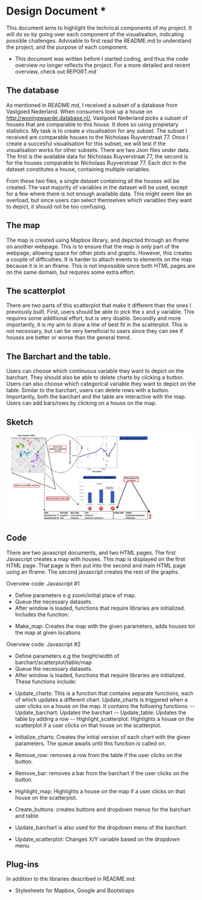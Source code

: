 # Design Document *

This document aims to highlight the technical components of my project. 
It will do so by going over each component of the visualisation, indicating possible challenges. 
Advisable to first read the README.md to understand the project, and the purpose of each component.

* This document was written before I started coding, and thus the code overview no longer reflects the project. For a more detailed and recent overview, check out REPORT.md

## The database

As mentioned in README.md, I received a subset of a database from Vastgoed Nederland. When consumers look up a house on http://woningwaarde.database.nl/, Vastgoed Nederland picks a subset of houses that are comparable to this house. It does so using propietary statistics. My task is to create a visualisation for any subset. The subset I received are comparable houses to the Nicholaas Ruyverstraat 77. Once I create a succesful visualisation for this subset, we will test if the visualisation works for other subsets. There are two Json files under data. The first is the available data for Nicholaas Ruyverstraat 77, the second is for the houses comparable to Nicholaas Ruyverstraat 77. Each dict in the dataset constitutes a house, containing multiple variables. 

From these two files, a single dataset containing all the houses will be created. The vast majority of variables in the dataset will be used, except for a few where there is not enough available data. This might seem like an overload, but since users can select themselves which variables they want to depict, it should not be too confusing. 

## The map 

The map is created using Mapbox library, and depicted through an Iframe on another webpage. This is to ensure that the map is only part of the webpage, allowing space for other plots and graphs. However, this creates a couple of difficulties. It is harder to attach events to elements on the map because it is in an Iframe. This is not impossible since both HTML pages are on the same domain, but requires some extra effort.

## The scatterplot

There are two parts of this scatterplot that make it different than the ones I previously built. First, users should be able to pick the x and y variable. This requires some additional effort, but is very doable. Secondly and more importantly, it is my aim to draw a line of best fit in the scatterplot. This is not necessary, but can be very beneficial to users since they can see if houses are better or worse than the general trend.

## The Barchart and the table. 

Users can choose which continuous variable they want to depict on the barchart. They should also be able to delete charts by clicking a button. Users can also choose which categorical variable they want to depict on the table. Similar to the barchart, users can delete rows with a button. Importantly, both the barchart and the table are interactive with the map. Users can add bars/rows by clicking on a house on the map. 

## Sketch 

![sketch](doc/Design.png)

## Code 

There are two javascript documents, and two HTML pages. The first Javascript creates a map with houses. This map is displayed on the first HTML page. That page is then put into the second and main HTML page using an Iframe. The second javascript creates the rest of the graphs. 

Overview code: Javascript #1 

* Define parameters e.g zoom/initial place of map. 
* Queue the necessary datasets. 
* After window is loaded, functions that require libraries are initialized. Includes the function:
- Make_map: Creates the map with the given parameters, adds houses tot the map at given locations

Overview code: Javascript #2 

* Define parameters e.g the height/width of barchart/scatterplot/table/map 
* Queue the necessary datasets. 
* After window is loaded, functions that require libraries are initialized. These functions include:

- Update_charts: This is a function that contains separate functions, each of which updates a different chart. Update_charts is triggered when a user clicks on a house on the map. It contains the following functions: 
-- Update_barchart: Updates the barchart
-- Update_table: Updates the table by adding a row 
-- Highlight_scatterplot: Highlights a house on the scatterplot if a user clicks on that house on the scatterplot. 

- Initialize_charts: Creates the initial version of each chart with the given parameters. The queue awaits until this function is called on. 

- Remove_row: removes a row from the table if the user clicks on the button. 
- Remove_bar: removes a bar from the barchart if the user clicks on the button. 

- Highlight_map: Highlights a house on the map if a user clicks on that house on the scatterplot.

- Create_buttons: creates buttons and dropdown menus for the barchart and table

- Update_barchart is also used for the dropdown menu of the barchart. 
- Update_scatterplot: Changes X/Y variable based on the dropdown menu. 

## Plug-ins 

In addition to the libraries described in README.md: 
* Stylesheets for Mapbox, Google and Bootstraps 





 































